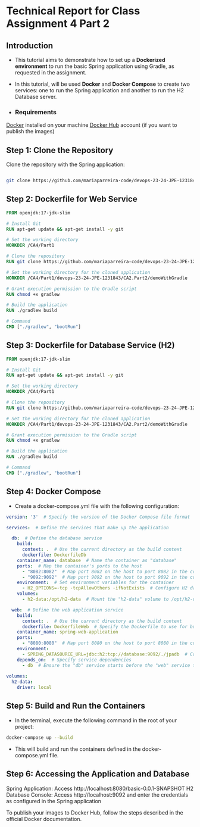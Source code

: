 # Technical Report for Class Assignment 4 Part 2

## Introduction

- This tutorial aims to demonstrate how to set up a **Dockerized environment** to run the basic Spring application using Gradle, as requested in the assignment. 
- In this tutorial, will be used **Docker** and **Docker Compose** to create two services: one to run the Spring application and another to run the H2 Database server.

- ### Requirements

[Docker](https://www.docker.com) installed on your machine
[Docker Hub](https://hub.docker.com) account (if you want to publish the images)


## Step 1: Clone the Repository
   Clone the repository with the Spring application:

```bash

git clone https://github.com/mariaparreira-code/devops-23-24-JPE-1231843.git
```
## Step 2: Dockerfile for Web Service

```Dockerfile
FROM openjdk:17-jdk-slim

# Install Git
RUN apt-get update && apt-get install -y git

# Set the working directory
WORKDIR /CA4/Part1

# Clone the repository
RUN git clone https://github.com/mariaparreira-code/devops-23-24-JPE-1231843.git

# Set the working directory for the cloned application
WORKDIR /CA4/Part1/devops-23-24-JPE-1231843/CA2.Part2/demoWithGradle

# Grant execution permission to the Gradle script
RUN chmod +x gradlew

# Build the application
RUN ./gradlew build

# Command
CMD ["./gradlew", "bootRun"]
```

## Step 3: Dockerfile for Database Service (H2)

```Dockerfile
FROM openjdk:17-jdk-slim

# Install Git
RUN apt-get update && apt-get install -y git

# Set the working directory
WORKDIR /CA4/Part1

# Clone the repository
RUN git clone https://github.com/mariaparreira-code/devops-23-24-JPE-1231843.git

# Set the working directory for the cloned application
WORKDIR /CA4/Part1/devops-23-24-JPE-1231843/CA2.Part2/demoWithGradle

# Grant execution permission to the Gradle script
RUN chmod +x gradlew

# Build the application
RUN ./gradlew build

# Command
CMD ["./gradlew", "bootRun"]
```

## Step 4: Docker Compose

- Create a docker-compose.yml file with the following configuration:

```yml
version: '3'  # Specify the version of the Docker Compose file format

services:  # Define the services that make up the application

  db:  # Define the database service
    build:  
      context: .  # Use the current directory as the build context
      dockerfile: DockerfileDb  
    container_name: database  # Name the container as "database"
    ports:  # Map the container's ports to the host
      - "8082:8082"  # Map port 8082 on the host to port 8082 in the container (for H2 console)
      - "9092:9092"  # Map port 9092 on the host to port 9092 in the container (for H2 database connections)
    environment:  # Set environment variables for the container
      - H2_OPTIONS=-tcp -tcpAllowOthers -ifNotExists  # Configure H2 database options to allow TCP connections
    volumes:  
      - h2-data:/opt/h2-data  # Mount the "h2-data" volume to /opt/h2-data in the container to persist H2 database data

  web:  # Define the web application service
    build: 
      context: .  # Use the current directory as the build context
      dockerfile: DockerfileWeb  # Specify the Dockerfile to use for building the web application image
    container_name: spring-web-application 
    ports: 
      - "8080:8080"  # Map port 8080 on the host to port 8080 in the container (for the Spring Boot application)
    environment: 
      - SPRING_DATASOURCE_URL=jdbc:h2:tcp://database:9092/./jpadb  # Configure Spring Boot to use the H2 database hosted in the "database" container
    depends_on:  # Specify service dependencies
      - db  # Ensure the "db" service starts before the "web" service to ensure the database is available
      
volumes:
  h2-data:  
    driver: local
```


## Step 5: Build and Run the Containers

- In the terminal, execute the following command in the root of your project:

```bash
docker-compose up --build
```
- This will build and run the containers defined in the docker-compose.yml file.

## Step 6: Accessing the Application and Database

   Spring Application: Access http://localhost:8080/basic-0.0.1-SNAPSHOT
   H2 Database Console: Access http://localhost:9092 and enter the credentials as configured in the Spring application

To publish your images to Docker Hub, follow the steps described in the official Docker documentation.